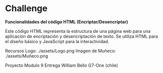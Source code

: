 # Challenge

**Funcionalidades del código HTML (Encriptar/Desencriptar)**

Este código HTML representa la estructura de una página web para una aplicación de encriptación y desencriptación de texto. Se utiliza HTML para el diseño básico y JavaScript para la interactividad.

Recursos
Logo: ./assets/Logo.png
Imagen de Muñeco: ./assets/Muñeco.png

Proyecto Modulo 9 Entrega 
William Bello G7-One
(chile)
